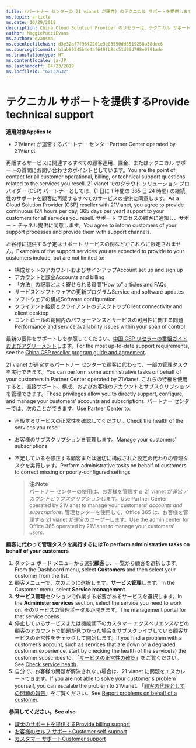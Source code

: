 ```yaml
---
title: (パートナー センターの 21 vianet が運営) のテクニカル サポートを提供します。
ms.topic: article
ms.date: 10/29/2018
description: China Cloud Solution Provider のリセラーは、テクニカル サポートを顧客に提供できます。
author: MaggiePucciEvans
ms.author: evansma
ms.openlocfilehash: d3e32af7f96f2261e3e03550dd5519258a58dec6
ms.sourcegitcommit: b1ab80345b4e4af649fb8cc51d96d798e0791ade
ms.translationtype: HT
ms.contentlocale: ja-JP
ms.lasthandoff: 04/23/2019
ms.locfileid: "62132632"
---
```

# <a name="provide-technical-support"></a><span data-ttu-id="c284f-103">テクニカル サポートを提供する</span><span class="sxs-lookup"><span data-stu-id="c284f-103">Provide technical support</span></span>

<span data-ttu-id="c284f-104">**適用対象**</span><span class="sxs-lookup"><span data-stu-id="c284f-104">**Applies to**</span></span>

-   <span data-ttu-id="c284f-105">21Vianet が運営するパートナー センター</span><span class="sxs-lookup"><span data-stu-id="c284f-105">Partner Center operated by 21Vianet</span></span>

<span data-ttu-id="c284f-106">再販するサービスに関連するすべての顧客運用、課金、またはテクニカル サポートの質問にお問い合わせのポイントとしています。</span><span class="sxs-lookup"><span data-stu-id="c284f-106">You are the point of contact for all customer operational, billing, or technical support questions related to the services you resell.</span></span> <span data-ttu-id="c284f-107">21 vianet でのクラウド ソリューション プロバイダー (CSP) パートナーとしては、(1 日に 1 年間の 365 日 24 時間) の継続性のサポートを顧客に再販するすべてのサービスの提供に同意します。</span><span class="sxs-lookup"><span data-stu-id="c284f-107">As a Cloud Solution Provider (CSP) reseller with 21Vianet, you agree to provide continuous (24 hours per day, 365 days per year) support to your customers for all services you resell.</span></span> <span data-ttu-id="c284f-108">サポート プロセスの顧客に通知し、サポート チャネル提供に同意します。</span><span class="sxs-lookup"><span data-stu-id="c284f-108">You agree to inform customers of your support processes and provide them with support channels.</span></span>  

<span data-ttu-id="c284f-109">お客様に提供する予定はサポート サービスの例などがこれらに限定されません。</span><span class="sxs-lookup"><span data-stu-id="c284f-109">Examples of the support services you are expected to provide to your customers include, but are not limited to:</span></span>
 
-   <span data-ttu-id="c284f-110">構成セットのアカウントおよびサインアップ</span><span class="sxs-lookup"><span data-stu-id="c284f-110">Account set up and sign up</span></span> 
-   <span data-ttu-id="c284f-111">アカウントと課金</span><span class="sxs-lookup"><span data-stu-id="c284f-111">Accounts and billing</span></span> 
-   <span data-ttu-id="c284f-112">「方法」の記事とよく寄せられる質問</span><span class="sxs-lookup"><span data-stu-id="c284f-112">"How to” articles and FAQs</span></span> 
-   <span data-ttu-id="c284f-113">サービスとソフトウェアの更新プログラム</span><span class="sxs-lookup"><span data-stu-id="c284f-113">Service and software updates</span></span> 
-   <span data-ttu-id="c284f-114">ソフトウェアの構成</span><span class="sxs-lookup"><span data-stu-id="c284f-114">Software configuration</span></span> 
-   <span data-ttu-id="c284f-115">クライアント接続とクライアントのデスクトップ</span><span class="sxs-lookup"><span data-stu-id="c284f-115">Client connectivity and client desktop</span></span>
-   <span data-ttu-id="c284f-116">コントロールの範囲内のパフォーマンスとサービスの可用性に関する問題</span><span class="sxs-lookup"><span data-stu-id="c284f-116">Performance and service availability issues within your span of control</span></span> 

<span data-ttu-id="c284f-117">最新の要件をサポートしを参照してください、[中国 CSP リセラーの番組ガイドおよびアグリーメント](csp-program-guide-and-agreements.md)します。</span><span class="sxs-lookup"><span data-stu-id="c284f-117">For the most up-to-date support requirements, see the [China CSP reseller program guide and agreement](csp-program-guide-and-agreements.md).</span></span>

<span data-ttu-id="c284f-118">21 vianet が運営するパートナー センターで顧客に代わって、一部の管理タスクを実行できます。</span><span class="sxs-lookup"><span data-stu-id="c284f-118">You can perform some administrative tasks on behalf of your customers in Partner Center operated by 21Vianet.</span></span> <span data-ttu-id="c284f-119">これらの特権を使用すると、直接サポート、構成、およびお客様のアカウントとサブスクリプションを管理できます。</span><span class="sxs-lookup"><span data-stu-id="c284f-119">These privileges allow you to directly support, configure, and manage your customers’ accounts and subscriptions.</span></span> <span data-ttu-id="c284f-120">パートナー センターでは、次のことができます。</span><span class="sxs-lookup"><span data-stu-id="c284f-120">Use Partner Center to:</span></span>

-   <span data-ttu-id="c284f-121">再販するサービスの正常性を確認してください。</span><span class="sxs-lookup"><span data-stu-id="c284f-121">Check the health of the services you resell</span></span>
-   <span data-ttu-id="c284f-122">お客様のサブスクリプションを管理します。</span><span class="sxs-lookup"><span data-stu-id="c284f-122">Manage your customers' subscriptions</span></span>
-   <span data-ttu-id="c284f-123">不足しているを修正する顧客または適切に構成された設定の代わりの管理タスクを実行します。</span><span class="sxs-lookup"><span data-stu-id="c284f-123">Perform administrative tasks on behalf of customers to correct missing or poorly-configured settings</span></span>

    ><span data-ttu-id="c284f-124">**注:**</span><span class="sxs-lookup"><span data-stu-id="c284f-124">**Note**</span></span><br><span data-ttu-id="c284f-125">パートナー センターの使用は、お客様を管理する 21 vianet が運営*アカウントとサブスクリプション*します。</span><span class="sxs-lookup"><span data-stu-id="c284f-125">Use Partner Center operated by 21Vianet to manage your customers' *accounts and subscriptions*.</span></span> <span data-ttu-id="c284f-126">管理センターを使用して、Office 365 は、お客様を管理する 21 vianet が運営の*ユーザー*します。</span><span class="sxs-lookup"><span data-stu-id="c284f-126">Use the admin center for Office 365 operated by 21Vianet to manage your customers' *users*.</span></span> 

<span data-ttu-id="c284f-127">**顧客に代わって管理タスクを実行するには**</span><span class="sxs-lookup"><span data-stu-id="c284f-127">**To perform administrative tasks on behalf of your customers**</span></span>

1.  <span data-ttu-id="c284f-128">ダッシュ ボード メニューから選択**顧客**し、一覧から顧客を選択します。</span><span class="sxs-lookup"><span data-stu-id="c284f-128">From the Dashboard menu, select **Customers** and then select your customer from the list.</span></span>
2.  <span data-ttu-id="c284f-129">顧客メニューで、次のように選択します。**サービス管理**します。</span><span class="sxs-lookup"><span data-stu-id="c284f-129">In the Customer menu, select **Service management**.</span></span>
3.  <span data-ttu-id="c284f-130">**サービス管理**セクションで作業する必要があるサービスを選択します。</span><span class="sxs-lookup"><span data-stu-id="c284f-130">In the **Administer services** section, select the service you need to work on.</span></span> <span data-ttu-id="c284f-131">そのサービスの管理ポータルが開きます。</span><span class="sxs-lookup"><span data-stu-id="c284f-131">The management portal for that service opens.</span></span>
4.  <span data-ttu-id="c284f-132">停止しているサービスまたは機能低下のカスタマー エクスペリエンスなどの顧客のアカウントで問題が見つかった場合をサブスクライブしている顧客サービスの正常性をチェックして開始します。</span><span class="sxs-lookup"><span data-stu-id="c284f-132">If you find a problem with a customer’s account, such as services that are down or a degraded customer experience, start by checking the health of the service(s) the customer subscribes to.</span></span> <span data-ttu-id="c284f-133">「[サービスの正常性の確認](check-service-health.md)」をご覧ください。</span><span class="sxs-lookup"><span data-stu-id="c284f-133">See [Check service health](check-service-health.md).</span></span>
5.  <span data-ttu-id="c284f-134">自分で、お客様の問題が解決されない場合は、21 vianet に問題をエスカレートできます。</span><span class="sxs-lookup"><span data-stu-id="c284f-134">If you are not able to solve your customer's problem yourself, you can escalate the problem to 21Vianet.</span></span> <span data-ttu-id="c284f-135">「[顧客の代理としての問題の報告](report-problems-on-behalf-of-a-customer.md)」をご覧ください。</span><span class="sxs-lookup"><span data-stu-id="c284f-135">See [Report problems on behalf of a customer](report-problems-on-behalf-of-a-customer.md).</span></span>

 
<span data-ttu-id="c284f-136">**参照してください。**</span><span class="sxs-lookup"><span data-stu-id="c284f-136">**See also**</span></span>

-   [<span data-ttu-id="c284f-137">課金のサポートを提供する</span><span class="sxs-lookup"><span data-stu-id="c284f-137">Provide billing support</span></span>](provide-billing-support.md)
-   [<span data-ttu-id="c284f-138">お客様のセルフ サポート</span><span class="sxs-lookup"><span data-stu-id="c284f-138">Customer self-support</span></span>](customer-self-support.md)
-   [<span data-ttu-id="c284f-139">カスタマー サポート</span><span class="sxs-lookup"><span data-stu-id="c284f-139">Customer support</span></span>](customer-support.md)


 




